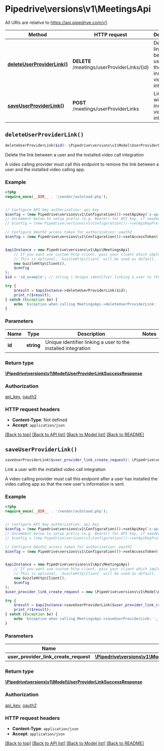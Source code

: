 # Pipedrive\versions\v1\MeetingsApi

All URIs are relative to https://api.pipedrive.com/v1.

Method | HTTP request | Description
------------- | ------------- | -------------
[**deleteUserProviderLink()**](MeetingsApi.md#deleteUserProviderLink) | **DELETE** /meetings/userProviderLinks/{id} | Delete the link between a user and the installed video call integration
[**saveUserProviderLink()**](MeetingsApi.md#saveUserProviderLink) | **POST** /meetings/userProviderLinks | Link a user with the installed video call integration


## `deleteUserProviderLink()`

```php
deleteUserProviderLink($id): \Pipedrive\versions\v1\Model\UserProviderLinkSuccessResponse
```

Delete the link between a user and the installed video call integration

A video calling provider must call this endpoint to remove the link between a user and the installed video calling app.

### Example

```php
<?php
require_once(__DIR__ . '/vendor/autoload.php');


// Configure API key authorization: api_key
$config = (new Pipedrive\versions\v1\Configuration())->setApiKey('x-api-token', 'YOUR_API_KEY');
// Uncomment below to setup prefix (e.g. Bearer) for API key, if needed
// $config = (new Pipedrive\versions\v1\Configuration())->setApiKeyPrefix('x-api-token', 'Bearer');

// Configure OAuth2 access token for authorization: oauth2
$config = (new Pipedrive\versions\v1\Configuration())->setAccessToken('YOUR_ACCESS_TOKEN');


$apiInstance = new Pipedrive\versions\v1\Api\MeetingsApi(
    // If you want use custom http client, pass your client which implements `GuzzleHttp\ClientInterface`.
    // This is optional, `GuzzleHttp\Client` will be used as default.
    new GuzzleHttp\Client(),
    $config
);
$id = 'id_example'; // string | Unique identifier linking a user to the installed integration

try {
    $result = $apiInstance->deleteUserProviderLink($id);
    print_r($result);
} catch (Exception $e) {
    echo 'Exception when calling MeetingsApi->deleteUserProviderLink: ', $e->getMessage(), PHP_EOL;
}
```

### Parameters

Name | Type | Description  | Notes
------------- | ------------- | ------------- | -------------
 **id** | **string**| Unique identifier linking a user to the installed integration |

### Return type

[**\Pipedrive\versions\v1\Model\UserProviderLinkSuccessResponse**](../Model/UserProviderLinkSuccessResponse.md)

### Authorization

[api_key](../README.md#api_key), [oauth2](../README.md#oauth2)

### HTTP request headers

- **Content-Type**: Not defined
- **Accept**: `application/json`

[[Back to top]](#) [[Back to API list]](../README.md#documentation-for-api-endpoints)
[[Back to Model list]](../README.md#documentation-for-models)
[[Back to README]](../README.md)

## `saveUserProviderLink()`

```php
saveUserProviderLink($user_provider_link_create_request): \Pipedrive\versions\v1\Model\UserProviderLinkSuccessResponse
```

Link a user with the installed video call integration

A video calling provider must call this endpoint after a user has installed the video calling app so that the new user's information is sent.

### Example

```php
<?php
require_once(__DIR__ . '/vendor/autoload.php');


// Configure API key authorization: api_key
$config = (new Pipedrive\versions\v1\Configuration())->setApiKey('x-api-token', 'YOUR_API_KEY');
// Uncomment below to setup prefix (e.g. Bearer) for API key, if needed
// $config = (new Pipedrive\versions\v1\Configuration())->setApiKeyPrefix('x-api-token', 'Bearer');

// Configure OAuth2 access token for authorization: oauth2
$config = (new Pipedrive\versions\v1\Configuration())->setAccessToken('YOUR_ACCESS_TOKEN');


$apiInstance = new Pipedrive\versions\v1\Api\MeetingsApi(
    // If you want use custom http client, pass your client which implements `GuzzleHttp\ClientInterface`.
    // This is optional, `GuzzleHttp\Client` will be used as default.
    new GuzzleHttp\Client(),
    $config
);
$user_provider_link_create_request = new \Pipedrive\versions\v1\Model\UserProviderLinkCreateRequest(); // \Pipedrive\versions\v1\Model\UserProviderLinkCreateRequest

try {
    $result = $apiInstance->saveUserProviderLink($user_provider_link_create_request);
    print_r($result);
} catch (Exception $e) {
    echo 'Exception when calling MeetingsApi->saveUserProviderLink: ', $e->getMessage(), PHP_EOL;
}
```

### Parameters

Name | Type | Description  | Notes
------------- | ------------- | ------------- | -------------
 **user_provider_link_create_request** | [**\Pipedrive\versions\v1\Model\UserProviderLinkCreateRequest**](../Model/UserProviderLinkCreateRequest.md)|  | [optional]

### Return type

[**\Pipedrive\versions\v1\Model\UserProviderLinkSuccessResponse**](../Model/UserProviderLinkSuccessResponse.md)

### Authorization

[api_key](../README.md#api_key), [oauth2](../README.md#oauth2)

### HTTP request headers

- **Content-Type**: `application/json`
- **Accept**: `application/json`

[[Back to top]](#) [[Back to API list]](../README.md#documentation-for-api-endpoints)
[[Back to Model list]](../README.md#documentation-for-models)
[[Back to README]](../README.md)
